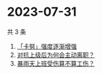 # 2023-07-31

共 3 条

<!-- BEGIN -->
<!-- 最后更新时间 Mon Jul 31 2023 09:58:48 GMT+0800 (China Standard Time) -->

1. [「卡努」强度逐渐增强](https://www.zhihu.com/search?q=%E3%80%8C%E5%8D%A1%E5%8A%AA%E3%80%8D%E5%BC%BA%E5%BA%A6%E9%80%90%E6%B8%90%E5%A2%9E%E5%BC%BA)
1. [对抗上级后为何会主动离职？](https://www.zhihu.com/search?q=%E5%AF%B9%E6%8A%97%E4%B8%8A%E7%BA%A7%E5%90%8E%E4%B8%BA%E4%BD%95%E4%BC%9A%E4%B8%BB%E5%8A%A8%E7%A6%BB%E8%81%8C%EF%BC%9F)
1. [暴雨天上班受伤算不算工伤？](https://www.zhihu.com/search?q=%E6%9A%B4%E9%9B%A8%E5%A4%A9%E4%B8%8A%E7%8F%AD%E5%8F%97%E4%BC%A4%E7%AE%97%E4%B8%8D%E7%AE%97%E5%B7%A5%E4%BC%A4%EF%BC%9F)

<!-- END -->
